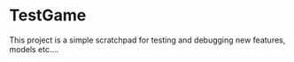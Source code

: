 # TestGame

This project is a simple scratchpad for testing and debugging new features, models etc....
